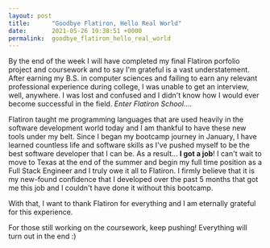 ```yaml
---
layout: post
title:      "Goodbye Flatiron, Hello Real World"
date:       2021-05-26 19:38:51 +0000
permalink:  goodbye_flatiron_hello_real_world
---
```



By the end of the week I will have completed my final Flatiron porfolio project and coursework and to say I'm grateful is a vast understatement. After earning my B.S. in computer sciences and failing to earn any relevant professional experience during college, I was unable to get an interview, well, anywhere. I was lost and confused and I didn't know how I would ever become successful in the field. *Enter Flatiron School....*

Flatiron taught me programming languages that are used heavily in the software development world today and I am thankful to have these new tools under my belt. Since I began my bootcamp journey in January, I have learned countless life and software skills as I've pushed myself to be the best software developer that I can be. As a result... **I got a job**! I can't wait to move to Texas at the end of the summer and begin my full time position as a Full Stack Engineer and I truly owe it all to Flatiron. I firmly believe that it is my new-found confidence that I developed over the past 5 months that got me this job and I couldn't have done it without this bootcamp.

With that, I want to thank Flatiron for everything and I am eternally grateful for this experience.

For those still working on the coursework, keep pushing! Everything will turn out in the end :)
